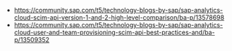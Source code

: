 

* https://community.sap.com/t5/technology-blogs-by-sap/sap-analytics-cloud-scim-api-version-1-and-2-high-level-comparison/ba-p/13578698
* https://community.sap.com/t5/technology-blogs-by-sap/sap-analytics-cloud-user-and-team-provisioning-scim-api-best-practices-and/ba-p/13509352
